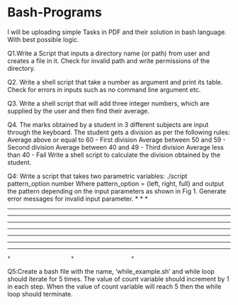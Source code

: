 # Bash-Programs
I will be uploading simple Tasks in PDF and their solution in bash language. With best possible logic.

Q1.Write a Script that inputs a directory name (or path) from user and creates a
file in it. Check for invalid path and write permissions of the directory.

Q2. Write a shell script that take a number as argument and print its table.
Check for errors in inputs such as no command line argument etc.

Q3. Write a shell script that will add three integer numbers, which are supplied by
the user and then find their average.

Q4. The marks obtained by a student in 3 different subjects are input through
the keyboard. The student gets a division as per the following rules:
Average above or equal to 60 - First division
Average between 50 and 59 - Second division
Average between 40 and 49 - Third division Average
less than 40 - Fail
Write a shell script to calculate the division obtained by the student.

Q4: Write a script that takes two parametric variables:
./script pattern_option number
Where pattern_option = {left, right, full} and output the pattern depending on the input
parameters as shown in Fig 1. Generate error messages for invalid input parameter.
    *                   *                  *   
   * *                 **                  **
  * * *               ***                  ***
 * * * *             ****                  ****
* * * * *           *****                  *****
 * * * *             ****                  ****
  * * *               ***                  ***
   * *                 **                  **
    *                   *                  *
       
Q5:Create a bash file with the name, ‘while_example.sh’ and while loop should iterate for 5 times.
The value of count variable should increment by 1 in each step. When the value of count variable
will reach 5 then the while loop should terminate.
